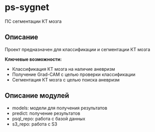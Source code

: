 # ps-sygnet
ПС сегментации КТ мозга

## Описание
Проект предназначен для классификации и сегментации КТ мозга

**Ключевые возможности:**
- Классификация КТ мозга на наличие аневризм
- Получение Grad-CAM с целью проверки классификации
- Сегментация КТ мозга с целью поиска аневризм

## Описание модулей
- models: модели для получения результатов
- predict: получение результатов
- psql_repo: работа с базой данных
- s3_repo: работа с S3



